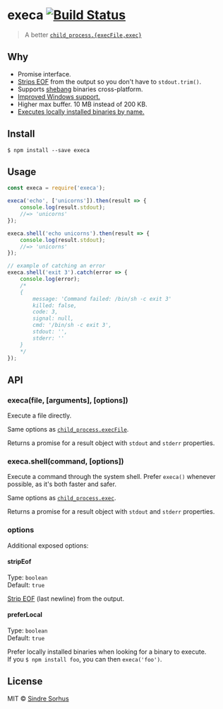 # execa [![Build Status](https://travis-ci.org/sindresorhus/execa.svg?branch=master)](https://travis-ci.org/sindresorhus/execa)

> A better [`child_process.{execFile,exec}`](https://nodejs.org/api/child_process.html#child_process_child_process_execfile_file_args_options_callback)


## Why

- Promise interface.
- [Strips EOF](https://github.com/sindresorhus/strip-eof) from the output so you don't have to `stdout.trim()`.
- Supports [shebang](https://en.wikipedia.org/wiki/Shebang_(Unix)) binaries cross-platform.
- [Improved Windows support.](https://github.com/IndigoUnited/node-cross-spawn-async#why)
- Higher max buffer. 10 MB instead of 200 KB.
- [Executes locally installed binaries by name.](#preferlocal)


## Install

```
$ npm install --save execa
```


## Usage

```js
const execa = require('execa');

execa('echo', ['unicorns']).then(result => {
	console.log(result.stdout);
	//=> 'unicorns'
});

execa.shell('echo unicorns').then(result => {
	console.log(result.stdout);
	//=> 'unicorns'
});

// example of catching an error
execa.shell('exit 3').catch(error => {
	console.log(error);
	/*
	{
		message: 'Command failed: /bin/sh -c exit 3'
		killed: false,
		code: 3,
		signal: null,
		cmd: '/bin/sh -c exit 3',
		stdout: '',
		stderr: ''
	}
	*/
});
```


## API

### execa(file, [arguments], [options])

Execute a file directly.

Same options as [`child_process.execFile`](https://nodejs.org/api/child_process.html#child_process_child_process_execfile_file_args_options_callback).

Returns a promise for a result object with `stdout` and `stderr` properties.

### execa.shell(command, [options])

Execute a command through the system shell. Prefer `execa()` whenever possible, as it's both faster and safer.

Same options as [`child_process.exec`](https://nodejs.org/api/child_process.html#child_process_child_process_exec_command_options_callback).

Returns a promise for a result object with `stdout` and `stderr` properties.

### options

Additional exposed options:

#### stripEof

Type: `boolean`<br>
Default: `true`

[Strip EOF](https://github.com/sindresorhus/strip-eof) (last newline) from the output.

#### preferLocal

Type: `boolean`<br>
Default: `true`

Prefer locally installed binaries when looking for a binary to execute.<br>
If you `$ npm install foo`, you can then `execa('foo')`.


## License

MIT © [Sindre Sorhus](http://sindresorhus.com)
